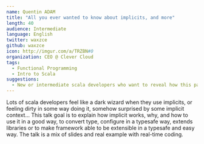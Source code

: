 ```yaml
---
name: Quentin ADAM
title: "All you ever wanted to know about implicits, and more"
length: 40
audience: Intermediate
language: English
twitter: waxzce
github: waxzce
icon: http://imgur.com/a/TRZBN#0
organization: CEO @ Clever Cloud
tags:
  - Functional Programming
  - Intro to Scala
suggestions:
  - New or intermediate scala developers who want to reveal how this part of scala work.
---
```

Lots of scala developers feel like a dark wizard when they use implicits, or feeling dirty in some way doing it, somehow surprised by some implicit context... This talk goal is to explain how implicit works, why, and how to use it in a good way, to convert type, configure in a typesafe way, extends libraries or to make framework able to be extensible in a typesafe and easy way. The talk is a mix of slides and real example with real-time coding.
